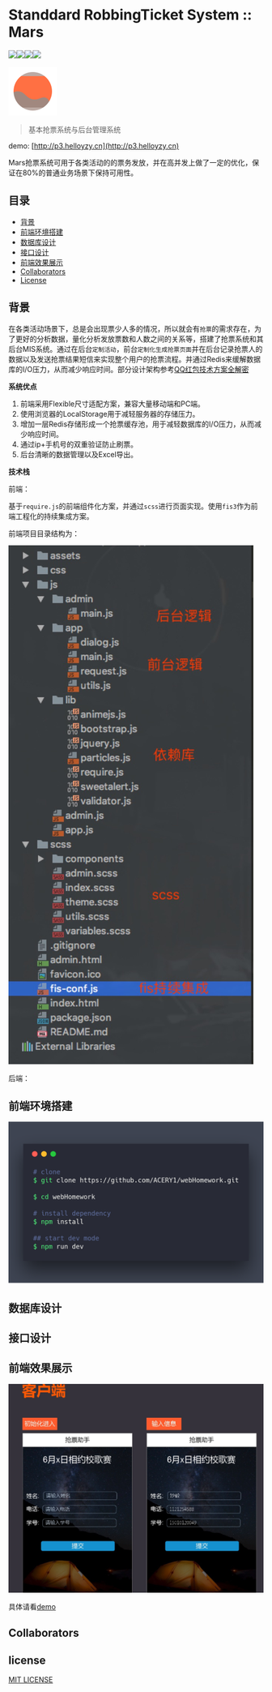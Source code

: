 # Standdard RobbingTicket System :: Mars
![](https://img.shields.io/badge/require.js-build-brightgreen.svg)![](https://img.shields.io/badge/bootstrap-build-brightgreen.svg)![](https://img.shields.io/badge/fis3-integration-green.svg)![](https://img.shields.io/badge/Redis-Ready-brightgreen.svg)

![](./screenshots/logo.png)



> 基本抢票系统与后台管理系统

demo: [http://p3.helloyzy.cn](http://p3.helloyzy.cn)


Mars抢票系统可用于各类活动的的票务发放，并在高并发上做了一定的优化，保证在80%的普通业务场景下保持可用性。

## 目录

- [背景](#%e8%83%8c%e6%99%af)
- [前端环境搭建](#%e5%89%8d%e7%ab%af%e7%8e%af%e5%a2%83%e6%90%ad%e5%bb%ba)
- [数据库设计](#%e6%95%b0%e6%8d%ae%e5%ba%93%e8%ae%be%e8%ae%a1)
- [接口设计](#%e6%8e%a5%e5%8f%a3%e8%ae%be%e8%ae%a1)
- [前端效果展示](#%e5%89%8d%e7%ab%af%e6%95%88%e6%9e%9c%e5%b1%95%e7%a4%ba)
- [Collaborators](#Collaborators)
- [License](#license)


## 背景

在各类活动场景下，总是会出现票少人多的情况，所以就会有`抢票`的需求存在，为了更好的分析数据，量化分析发放票数和人数之间的关系等，搭建了抢票系统和其后台MIS系统。通过在后台`定制活动`，前台`定制化生成抢票页面`并在后台记录抢票人的数据以及发送抢票结果短信来实现整个用户的抢票流程。并通过Redis来缓解数据库的I/O压力，从而减少响应时间。部分设计架构参考[QQ红包技术方案全解密](http://www.infoq.com/cn/articles/qq-red-envelopes-technology-program)

**系统优点**

1. 前端采用Flexible尺寸适配方案，兼容大量移动端和PC端。
2. 使用浏览器的LocalStorage用于减轻服务器的存储压力。
3. 增加一层Redis存储形成一个抢票缓存池，用于减轻数据库的I/O压力，从而减少响应时间。
4. 通过ip+手机号的双重验证防止刷票。
5. 后台清晰的数据管理以及Excel导出。

**技术栈**

前端：

基于`require.js`的前端组件化方案，并通过`scss`进行页面实现。使用`fis3`作为前端工程化的持续集成方案。

前端项目目录结构为：

![](./screenshots/struct.jpg)

后端：

## 前端环境搭建

![](./screenshots/p2.png)


## 数据库设计

## 接口设计

## 前端效果展示

![](./screenshots/p1.jpg)

具体请看[demo](http://p3.helloyzy.cn)

## Collaborators



## license

[MIT LICENSE](./LICENSE.md)














